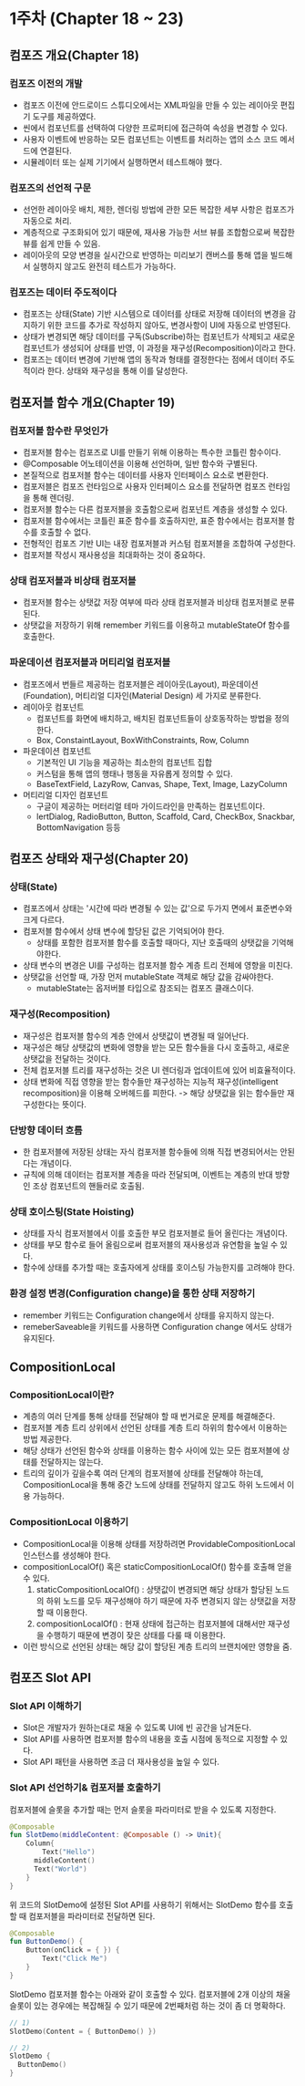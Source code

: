 # 1주차 (Chapter 18 ~ 23)

## 컴포즈 개요(Chapter 18)

### 컴포즈 이전의 개발
- 컴포즈 이전에 안드로이드 스튜디오에서는 XML파일을 만들 수 있는 레이아웃 편집기 도구를 제공하였다.
- 씬에서 컴포넌트를 선택하여 다양한 프로퍼티에 접근하여 속성을 변경할 수 있다.
- 사용자 이벤트에 반응하는 모든 컴포넌트는 이벤트를 처리하는 앱의 소스 코드 메서드에 연결된다.
- 시뮬레이터 또는 실제 기기에서 실행하면서 테스트해야 했다.

### 컴포즈의 선언적 구문
- 선언한 레이아웃 배치, 제한, 렌더링 방법에 관한 모든 복잡한 세부 사항은 컴포즈가 자동으로 처리.
- 계층적으로 구조화되어 있기 때문에, 재사용 가능한 서브 뷰를 조합함으로써 복잡한 뷰를 쉽게 만들 수 있음.
- 레이아웃의 모양 변경을 실시간으로 반영하는 미리보기 캔버스를 통해 앱을 빌드해서 실행하지 않고도 완전히 테스트가 가능하다.

### 컴포즈는 데이터 주도적이다
- 컴포즈는 상태(State) 기반 시스템으로 데이터를 상태로 저장해 데이터의 변경을 감지하기 위한 코드를 추가로 작성하지 않아도, 변경사항이 UI에 자동으로 반영된다.
- 상태가 변경되면 해당 데이터를 구독(Subscribe)하는 컴포넌트가 삭제되고 새로운 컴포넌트가 생성되어 상태를 반영, 이 과정을 재구성(Recomposition)이라고 한다.
- 컴포즈는 데이터 변경에 기반해 앱의 동작과 형태를 결정한다는 점에서 데이터 주도적이라 한다. 상태와 재구성을 통해 이를 달성한다.

## 컴포저블 함수 개요(Chapter 19)

### 컴포저블 함수란 무엇인가
- 컴포저블 함수는 컴포즈로 UI를 만들기 위해 이용하는 특수한 코틀린 함수이다.
- @Composable 어노테이션을 이용해 선언하며, 일반 함수와 구별된다.
- 본질적으로 컴포저블 함수는 데이터를 사용자 인터페이스 요소로 변환한다.
- 컴포저블은 컴포즈 런타임으로 사용자 인터페이스 요소를 전달하면 컴포즈 런타임을 통해 렌더링.
- 컴포저블 함수는 다른 컴포저블을 호출함으로써 컴포넌트 계층을 생성할 수 있다.
- 컴포저블 함수에서는 코틀린 표준 함수를 호출하지만, 표준 함수에서는 컴포저블 함수를 호출할 수 없다.
- 전형적인 컴포즈 기반 UI는 내장 컴포저블과 커스텀 컴포저블을 조합하여 구성한다.
- 컴포저블 작성시 재사용성을 최대화하는 것이 중요하다.

### 상태 컴포저블과 비상태 컴포저블
- 컴포저블 함수는 상탯값 저장 여부에 따라 상태 컴포저블과 비상태 컴포저블로 분류된다.
- 상탯값을 저장하기 위해 remember 키워드를 이용하고 mutableStateOf 함수를 호출한다.

### 파운데이션 컴포저블과 머티리얼 컴포저블
- 컴포즈에서 번들르 제공하는 컴포저블은 레이아웃(Layout), 파운데이션(Foundation), 머티리얼 디자인(Material Design) 세 가지로 분류한다.
- 레이아웃 컴포넌트
  - 컴포넌트를 화면에 배치하고, 배치된 컴포넌트들이 상호동작하는 방법을 정의한다.
  - Box, ConstaintLayout, BoxWithConstraints, Row, Column
- 파운데이션 컴포넌트
  - 기본적인 UI 기능을 제공하는 최소한의 컴포넌트 집합
  - 커스텀을 통해 앱의 행태나 행동을 자유롭게 정의할 수 있다.
  - BaseTextField, LazyRow, Canvas, Shape, Text, Image, LazyColumn
- 머티리얼 디자인 컴포넌트
  - 구글이 제공하는 머터리얼 테마 가이드라인을 만족하는 컴포넌트이다.
  - lertDialog, RadioButton, Button, Scaffold, Card, CheckBox, Snackbar, BottomNavigation 등등


## 컴포즈 상태와 재구성(Chapter 20)

### 상태(State)
- 컴포즈에서 상태는 '시간에 따라 변경될 수 있는 값'으로 두가지 면에서 표준변수와 크게 다르다.
- 컴포저블 함수에서 상태 변수에 할당된 값은 기억되어야 한다.
  - 상태를 포함한 컴포저블 함수를 호출할 때마다, 지난 호출때의 상탯값을 기억해야한다.
- 상태 변수의 변경은 UI를 구성하는 컴포저블 함수 계층 트리 전체에 영향을 미친다.
- 상탯값을 선언할 때, 가장 먼저 mutableState 객체로 해당 값을 감싸야한다.
  - mutableState는 옵저버블 타입으로 참조되는 컴포즈 클래스이다.

### 재구성(Recomposition)
- 재구성은 컴포저블 함수의 계층 안에서 상탯값이 변경될 때 일어난다.
- 재구성은 해당 상탯값의 변화에 영향을 받는 모든 함수들을 다시 호출하고, 새로운 상탯값을 전달하는 것이다.
- 전체 컴포저블 트리를 재구성하는 것은 UI 렌더링과 업데이트에 있어 비효율적이다.
- 상태 변화에 직접 영향을 받는 함수들만 재구성하는 지능적 재구성(intelligent recomposition)을 이용해 오버헤드를 피한다. -> 해당 상탯값을 읽는 함수들만 재구성한다는 뜻이다.


### 단방향 데이터 흐름
- 한 컴포저블에 저장된 상태는 자식 컴포저블 함수들에 의해 직접 변경되어서는 안된다는 개념이다.
- 규칙에 의해 데이터는 컴포저블 계층을 따라 전달되며, 이벤트는 계층의 반대 방향인 조상 컴포넌트의 핸들러로 호출됨.

### 상태 호이스팅(State Hoisting)
- 상태를 자식 컴포저블에서 이를 호출한 부모 컴포저블로 들어 올린다는 개념이다.
- 상태를 부모 함수로 들어 올림으로써 컴포저블의 재사용성과 유연함을 높일 수 있다.
- 함수에 상태를 추가할 때는 호출자에게 상태를 호이스팅 가능한지를 고려해야 한다.

### 환경 설정 변경(Configuration change)을 통한 상태 저장하기
- remember 키워드는 Configuration change에서 상태를 유지하지 않는다.
- remeberSaveable을 키워드를 사용하면 Configuration change 에서도 상태가 유지된다.

## CompositionLocal

### CompositionLocal이란?
- 계층의 여러 단계를 통해 상태를 전달해야 할 때 번거로운 문제를 해결해준다.
- 컴포저블 계층 트리 상위에서 선언된 상태를 계층 트리 하위의 함수에서 이용하는 방법 제공한다.
- 해당 상태가 선언된 함수와 상태를 이용하는 함수 사이에 있는 모든 컴포저블에 상태를 전달하지는 않는다.
- 트리의 깊이가 깊을수록 여러 단계의 컴포저블에 상태를 전달해야 하는데, CompositionLocal을 통해 중간 노드에 상태를 전달하지 않고도 하위 노드에서 이용 가능하다.
### CompositionLocal 이용하기
- CompositionLocal을 이용해 상태를 저장하려면 ProvidableCompositionLocal 인스턴스를 생성해야 한다.
- compositionLocalOf() 혹은 staticCompositionLocalOf() 함수를 호출해 얻을 수 있다.
  1. staticCompositionLocalOf() : 상탯값이 변경되면 해당 상태가 할당된 노드의 하위 노드를 모두 재구성해야 하기 때문에 자주 변경되지 않는 상탯값을 저장할 때 이용한다.
  2. compositionLocalOf() : 현재 상태에 접근하는 컴포저블에 대해서만 재구성을 수행하기 때문에 변경이 잦은 상태를 다룰 때 이용한다.
- 이런 방식으로 선언된 상태는 해당 값이 할당된 계층 트리의 브랜치에만 영향을 줌.

## 컴포즈 Slot API
### Slot API 이해하기
- Slot은 개발자가 원하는대로 채울 수 있도록 UI에 빈 공간을 남겨둔다.
- Slot API를 사용하면 컴포저블 함수의 내용을 호출 시점에 동적으로 지정할 수 있다.
- Slot API 패턴을 사용하면 조금 더 재사용성을 높일 수 있다.

### Slot API 선언하기& 컴포저블 호출하기
컴포저블에 슬롯을 추가할 때는 먼저 슬롯을 파라미터로 받을 수 있도록 지정한다.
```kotlin
@Composable
fun SlotDemo(middleContent: @Composable () -> Unit){
	Column{
    	Text("Hello")
      middleContent()
      Text("World")
    }
}
```
위 코드의 SlotDemo에 설정된 Slot API를 사용하기 위해서는 SlotDemo 함수를 호출할 때 컴포저블을 파라미터로 전달하면 된다.
```kotlin
@Composable
fun ButtonDemo() {
	Button(onClick = { }) {
    	Text("Click Me")
    }
}
```
SlotDemo 컴포저블 함수는 아래와 같이 호출할 수 있다.
컴포저블에 2개 이상의 채울 슬롯이 있는 경우에는 복잡해질 수 있기 때문에 2번째처럼 하는 것이 좀 더 명확하다.
```kotlin
// 1)
SlotDemo(Content = { ButtonDemo() })

// 2)
SlotDemo {
  ButtonDemo()
}
```
